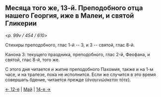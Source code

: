 
## Месяца того же, 13-й. Преподобного отца нашего Георгия, иже в Малеи, и святой Гликерии

<*p. 99v / 454 / 610*>

Стихиры преподобного, глас 1-й -- 3, и 3 -- святой, глас 8-й. 

Канона 3: текущего праздника, преподобного, глас 2-й, Феофана, и святой, глас 8-й, того же. 

С этого дня читается и житие преподобного Пахомия, также и на 1-м часе, и на трапезе, 
пока не исполнится. Если же случится в это время совершать бдение, читается прежде 
(*ἀναγινώσκεται τότε*).

[← 12-е](05_12_EUR.ru.md) | [Май](README.md#13-й) | [14-е →](05_14_EUR.ru.md)
